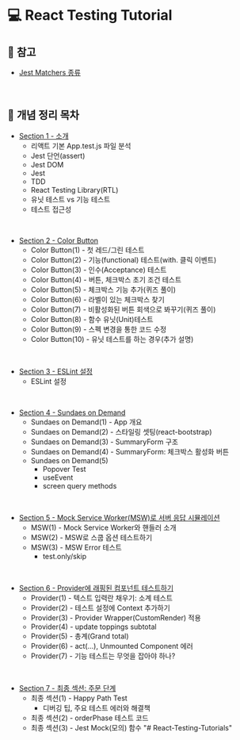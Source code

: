 # 💻 React Testing Tutorial

## 📖 참고

- [Jest Matchers 종류](https://github.com/ssi02014/React-Testing-Tutorials/blob/master/readme/jest-matchers.md)

<br />

## 📖 개념 정리 목차

- [Section 1 - 소개](https://github.com/ssi02014/React-Testing-Tutorials/blob/master/readme/section-1.md)
  - 리액트 기본 App.test.js 파일 분석
  - Jest 단언(assert)
  - Jest DOM
  - Jest
  - TDD
  - React Testing Library(RTL)
  - 유닛 테스트 vs 기능 테스트
  - 테스트 접근성

<br />

- [Section 2 - Color Button](https://github.com/ssi02014/React-Testing-Tutorials/blob/master/readme/section-2.md)
  - Color Button(1) - 첫 레드/그린 테스트
  - Color Button(2) - 기능(functional) 테스트(with. 클릭 이벤트)
  - Color Button(3) - 인수(Acceptance) 테스트
  - Color Button(4) - 버튼, 체크박스 초기 조건 테스트
  - Color Button(5) - 체크박스 기능 추가(퀴즈 풀이)
  - Color Button(6) - 라벨이 있는 체크박스 찾기
  - Color Button(7) - 비활성화된 버튼 회색으로 봐꾸기(퀴즈 풀이)
  - Color Button(8) - 함수 유닛(Unit)테스트
  - Color Button(9) - 스펙 변경을 통한 코드 수정
  - Color Button(10) - 유닛 테스트를 하는 경우(추가 설명)

<br />

- [Section 3 - ESLint 설정](https://github.com/ssi02014/React-Testing-Tutorials/blob/master/readme/section-3.md)
  - ESLint 설정

<br />

- [Section 4 - Sundaes on Demand](https://github.com/ssi02014/React-Testing-Tutorials/blob/master/readme/section-4.md)
  - Sundaes on Demand(1) - App 개요
  - Sundaes on Demand(2) - 스타일링 셋팅(react-bootstrap)
  - Sundaes on Demand(3) - SummaryForm 구조
  - Sundaes on Demand(4) - SummaryForm: 체크박스 활성화 버튼
  - Sundaes on Demand(5)
    - Popover Test
    - useEvent
    - screen query methods

<br />

- [Section 5 - Mock Service Worker(MSW)로 서버 응답 시뮬레이션](https://github.com/ssi02014/React-Testing-Tutorials/blob/master/readme/section-5.md)
  - MSW(1) - Mock Service Worker와 핸들러 소개
  - MSW(2) - MSW로 스쿱 옵션 테스트하기
  - MSW(3) - MSW Error 테스트
    - test.only/skip

<br />

- [Section 6 - Provider에 래핑된 컴포넌트 테스트하기](https://github.com/ssi02014/React-Testing-Tutorials/blob/master/readme/section-6.md)
  - Provider(1) - 텍스트 입력란 채우기: 소계 테스트
  - Provider(2) - 테스트 설정에 Context 추가하기
  - Provider(3) - Provider Wrapper(CustomRender) 적용
  - Provider(4) - update toppings subtotal
  - Provider(5) - 총계(Grand total)
  - Provider(6) - act(...), Unmounted Component 에러
  - Provider(7) - 기능 테스트는 무엇을 잡아야 하나?

<br />

- [Section 7 - 최종 섹션: 주문 단계](https://github.com/ssi02014/React-Testing-Tutorials/blob/master/readme/section-7.md)
  - 최종 섹션(1) - Happy Path Test
    - 디버깅 팁, 주요 테스트 에러와 해결책
  - 최종 섹션(2) - orderPhase 테스트 코드
  - 최종 섹션(3) - Jest Mock(모의) 함수
"# React-Testing-Tutorials" 
